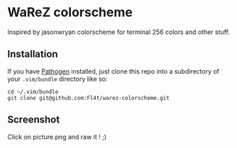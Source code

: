 # WaReZ colorscheme
Inspired by jasonwryan colorscheme for terminal 256 colors and other stuff.
## Installation
If you have [Pathogen](http://www.vim.org/scripts/script.php?script_id=2332) installed, just clone this repo into a subdirectory of your `.vim/bundle` directory like so:

    cd ~/.vim/bundle
    git clone git@github.com:Fl4t/warez-colorscheme.git
## Screenshot
Click on picture.png and raw it ! ;)
   
